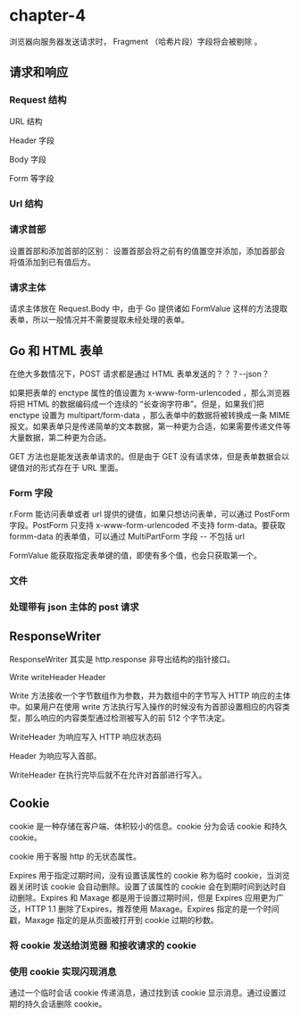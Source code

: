 # chapter-4 
浏览器向服务器发送请求时， Fragment （哈希片段）字段将会被剔除 。

## 请求和响应

### Request 结构

URL 结构

Header 字段

Body 字段

Form 等字段

### Url 结构

### 请求首部

设置首部和添加首部的区别： 设置首部会将之前有的值置空并添加，添加首部会将值添加到已有值后方。

### 请求主体

请求主体放在 Request.Body 中，由于 Go 提供诸如 FormValue 这样的方法提取表单，所以一般情况并不需要提取未经处理的表单。

## Go 和 HTML 表单

在绝大多数情况下，POST 请求都是通过 HTML 表单发送的？？？--json？

如果把表单的 enctype 属性的值设置为 x-www-form-urlencoded ，那么浏览器将把 HTML 的数据编码成一个连续的 “长查询字符串”。但是，如果我们把 enctype 设置为 multipart/form-data ，那么表单中的数据将被转换成一条 MIME 报文。如果表单只是传递简单的文本数据，第一种更为合适，如果需要传递文件等大量数据，第二种更为合适。

GET 方法也是能发送表单请求的。但是由于 GET 没有请求体，但是表单数据会以键值对的形式存在于 URL 里面。

### Form 字段

r.Form 能访问表单或者 url 提供的键值，如果只想访问表单，可以通过 PostForm 字段。PostForm 只支持 x-www-form-urlencoded 不支持 form-data。要获取 formm-data 的表单值，可以通过 MultiPartForm 字段 -- 不包括 url

FormValue 能获取指定表单键的值，即使有多个值，也会只获取第一个。

### 文件

### 处理带有 json 主体的 post 请求

## ResponseWriter

ResponseWriter 其实是 http.response 非导出结构的指针接口。

Write
writeHeader
Header

Write 方法接收一个字节数组作为参数，并为数组中的字节写入 HTTP 响应的主体中。如果用户在使用 write 方法执行写入操作的时候没有为首部设置相应的内容类型，那么响应的内容类型通过检测被写入的前 512 个字节决定。

WriteHeader 为响应写入 HTTP 响应状态码

Header 为响应写入首部。

WriteHeader 在执行完毕后就不在允许对首部进行写入。

## Cookie

cookie 是一种存储在客户端、体积较小的信息。cookie 分为会话 cookie 和持久 cookie。

cookie 用于客服 http 的无状态属性。

Expires 用于指定过期时间，没有设置该属性的 cookie 称为临时 cookie，当浏览器关闭时该 cookie 会自动删除。设置了该属性的 cookie 会在到期时间到达时自动删除。Expires 和 Maxage 都是用于设置过期时间，但是 Expires 应用更为广泛，HTTP 1.1 删除了Expires，推荐使用 Maxage。Expires 指定的是一个时间戳，Maxage 指定的是从页面被打开到 cookie 过期的秒数。

### 将 cookie 发送给浏览器 和接收请求的 cookie

### 使用 cookie 实现闪现消息

通过一个临时会话 cookie 传递消息，通过找到该 cookie 显示消息。通过设置过期的持久会话删除 cookie。  


